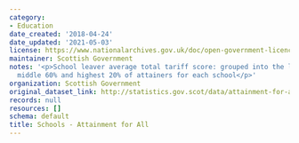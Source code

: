 ```yaml
---
category:
- Education
date_created: '2018-04-24'
date_updated: '2021-05-03'
license: https://www.nationalarchives.gov.uk/doc/open-government-licence/version/3/
maintainer: Scottish Government
notes: '<p>School leaver average total tariff score: grouped into the lowest 20%,
  middle 60% and highest 20% of attainers for each school</p>'
organization: Scottish Government
original_dataset_link: http://statistics.gov.scot/data/attainment-for-all
records: null
resources: []
schema: default
title: Schools - Attainment for All
---
```

